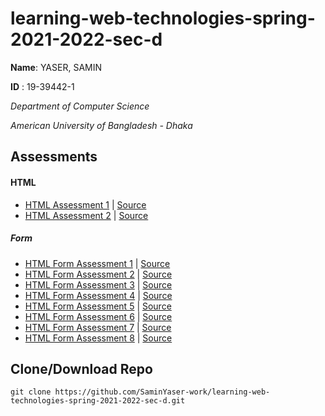 # learning-web-technologies-spring-2021-2022-sec-d

**Name**: YASER, SAMIN

**ID**  : 19-39442-1

*Department of Computer Science*

*American University of Bangladesh - Dhaka*

## Assessments
#### HTML
- [HTML Assessment 1](https://saminyaser-work.github.io/learning-web-technologies-spring-2021-2022-sec-d/MID_LAB_TASK_02_HTML/assessment1_page1.html) | [Source](https://github.com/SaminYaser-work/learning-web-technologies-spring-2021-2022-sec-d/tree/master/MID_LAB_TASK_02_HTML)
- [HTML Assessment 2](https://saminyaser-work.github.io/learning-web-technologies-spring-2021-2022-sec-d/MID_LAB_TASK_02_HTML/assessment2_cv.html) | [Source](https://github.com/SaminYaser-work/learning-web-technologies-spring-2021-2022-sec-d/tree/master/MID_LAB_TASK_02_HTML)

##### Form
- [HTML Form Assessment 1](https://saminyaser-work.github.io/learning-web-technologies-spring-2021-2022-sec-d/MID_LAB_TASK_03_HTML_FORM/assessment1.html) | [Source](https://github.com/SaminYaser-work/learning-web-technologies-spring-2021-2022-sec-d/tree/master/MID_LAB_TASK_03_HTML_FORM/assessment1.html)
- [HTML Form Assessment 2](https://saminyaser-work.github.io/learning-web-technologies-spring-2021-2022-sec-d/MID_LAB_TASK_03_HTML_FORM/assessment2.html) | [Source](https://github.com/SaminYaser-work/learning-web-technologies-spring-2021-2022-sec-d/tree/master/MID_LAB_TASK_03_HTML_FORM/assessment2.html)
- [HTML Form Assessment 3](https://saminyaser-work.github.io/learning-web-technologies-spring-2021-2022-sec-d/MID_LAB_TASK_03_HTML_FORM/assessment3.html) | [Source](https://github.com/SaminYaser-work/learning-web-technologies-spring-2021-2022-sec-d/tree/master/MID_LAB_TASK_03_HTML_FORM/assessment3.html)
- [HTML Form Assessment 4](https://saminyaser-work.github.io/learning-web-technologies-spring-2021-2022-sec-d/MID_LAB_TASK_03_HTML_FORM/assessment4.html) | [Source](https://github.com/SaminYaser-work/learning-web-technologies-spring-2021-2022-sec-d/tree/master/MID_LAB_TASK_03_HTML_FORM/assessment4.html)
- [HTML Form Assessment 5](https://saminyaser-work.github.io/learning-web-technologies-spring-2021-2022-sec-d/MID_LAB_TASK_03_HTML_FORM/assessment5.html) | [Source](https://github.com/SaminYaser-work/learning-web-technologies-spring-2021-2022-sec-d/tree/master/MID_LAB_TASK_03_HTML_FORM/assessment5.html)
- [HTML Form Assessment 6](https://saminyaser-work.github.io/learning-web-technologies-spring-2021-2022-sec-d/MID_LAB_TASK_03_HTML_FORM/assessment6.html) | [Source](https://github.com/SaminYaser-work/learning-web-technologies-spring-2021-2022-sec-d/tree/master/MID_LAB_TASK_03_HTML_FORM/assessment6.html)
- [HTML Form Assessment 7](https://saminyaser-work.github.io/learning-web-technologies-spring-2021-2022-sec-d/MID_LAB_TASK_03_HTML_FORM/assessment7.html) | [Source](https://github.com/SaminYaser-work/learning-web-technologies-spring-2021-2022-sec-d/tree/master/MID_LAB_TASK_03_HTML_FORM/assessment7.html)
- [HTML Form Assessment 8](https://saminyaser-work.github.io/learning-web-technologies-spring-2021-2022-sec-d/MID_LAB_TASK_03_HTML_FORM/assessment8.html) | [Source](https://github.com/SaminYaser-work/learning-web-technologies-spring-2021-2022-sec-d/tree/master/MID_LAB_TASK_03_HTML_FORM/assessment8.html)



## Clone/Download Repo

```
git clone https://github.com/SaminYaser-work/learning-web-technologies-spring-2021-2022-sec-d.git
```
